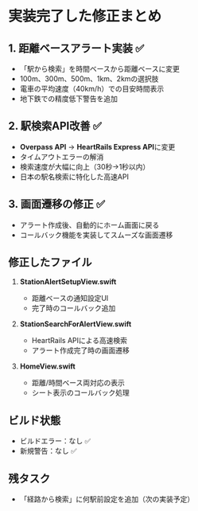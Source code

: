 # 実装完了した修正まとめ

## 1. 距離ベースアラート実装 ✅
- 「駅から検索」を時間ベースから距離ベースに変更
- 100m、300m、500m、1km、2kmの選択肢
- 電車の平均速度（40km/h）での目安時間表示
- 地下鉄での精度低下警告を追加

## 2. 駅検索API改善 ✅
- **Overpass API** → **HeartRails Express API**に変更
- タイムアウトエラーの解消
- 検索速度が大幅に向上（30秒→1秒以内）
- 日本の駅名検索に特化した高速API

## 3. 画面遷移の修正 ✅
- アラート作成後、自動的にホーム画面に戻る
- コールバック機能を実装してスムーズな画面遷移

## 修正したファイル
1. **StationAlertSetupView.swift**
   - 距離ベースの通知設定UI
   - 完了時のコールバック追加

2. **StationSearchForAlertView.swift**
   - HeartRails APIによる高速検索
   - アラート作成完了時の画面遷移

3. **HomeView.swift**
   - 距離/時間ベース両対応の表示
   - シート表示のコールバック処理

## ビルド状態
- ビルドエラー：なし ✅
- 新規警告：なし ✅

## 残タスク
- 「経路から検索」に何駅前設定を追加（次の実装予定）